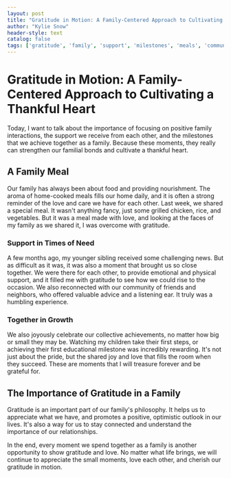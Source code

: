 ```yaml
---
layout: post
title: "Gratitude in Motion: A Family-Centered Approach to Cultivating a Thankful Heart"
author: "Kylie Snow"
header-style: text
catalog: false
tags: ['gratitude', 'family', 'support', 'milestones', 'meals', 'community', 'growth', 'relationships']
---
```


# Gratitude in Motion: A Family-Centered Approach to Cultivating a Thankful Heart  

Today, I want to talk about the importance of focusing on positive family interactions, the support we receive from each other, and the milestones that we achieve together as a family. Because these moments, they really can strengthen our familial bonds and cultivate a thankful heart.  

## A Family Meal  

Our family has always been about food and providing nourishment. The aroma of home-cooked meals fills our home daily, and it is often a strong reminder of the love and care we have for each other. Last week, we shared a special meal. It wasn't anything fancy, just some grilled chicken, rice, and vegetables. But it was a meal made with love, and looking at the faces of my family as we shared it, I was overcome with gratitude.  

### **Support in Times of Need**  

A few months ago, my younger sibling received some challenging news. But as difficult as it was, it was also a moment that brought us so close together. We were there for each other, to provide emotional and physical support, and it filled me with gratitude to see how we could rise to the occasion. We also reconnected with our community of friends and neighbors, who offered valuable advice and a listening ear. It truly was a humbling experience.  

### **Together in Growth**  

We also joyously celebrate our collective achievements, no matter how big or small they may be. Watching my children take their first steps, or achieving their first educational milestone was incredibly rewarding. It's not just about the pride, but the shared joy and love that fills the room when they succeed. These are moments that I will treasure forever and be grateful for.  

## The Importance of Gratitude in a Family  

Gratitude is an important part of our family's philosophy. It helps us to appreciate what we have, and promotes a positive, optimistic outlook in our lives. It's also a way for us to stay connected and understand the importance of our relationships.  

In the end, every moment we spend together as a family is another opportunity to show gratitude and love. No matter what life brings, we will continue to appreciate the small moments, love each other, and cherish our gratitude in motion.  